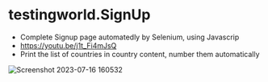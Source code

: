 # testingworld.SignUp
- Complete Signup page automatedly by Selenium, using Javascrip
- https://youtu.be/j1t_Fi4mJsQ
- Print the list of countries in country content, number them automatically

  
![Screenshot 2023-07-16 160532](https://github.com/quynhcw2022/testingworld.SignUp/assets/138177381/d4d25ec9-9a26-4c70-afaa-4846230215a2)
